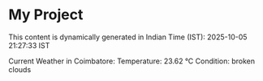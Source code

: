 # My Project

This content is dynamically generated in Indian Time (IST): 2025-10-05 21:27:33 IST


Current Weather in Coimbatore:
Temperature: 23.62 °C
Condition: broken clouds
